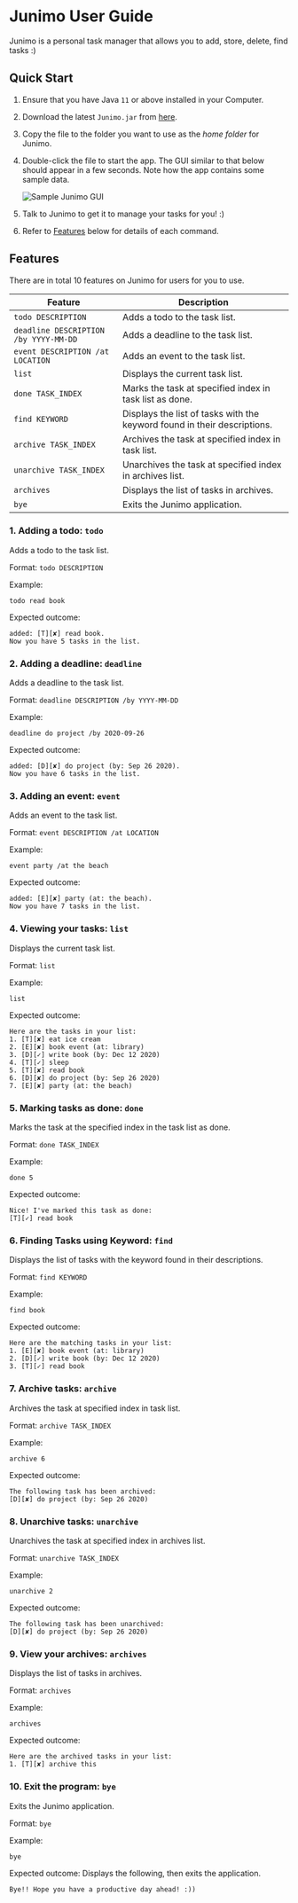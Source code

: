 # Junimo User Guide
Junimo is a personal task manager that allows you to add, store, delete, find tasks :)

## Quick Start
1. Ensure that you have Java `11` or above installed in your Computer.
2. Download the latest `Junimo.jar` from [here](https://github.com/jeannetoh99/ip/releases/tag/A-Release).
3. Copy the file to the folder you want to use as the *home folder* for Junimo.
4. Double-click the file to start the app. The GUI similar to that below should appear in a few seconds. Note how the 
   app contains some sample data. 

   ![Sample Junimo GUI](https://github.com/jeannetoh99/ip/blob/master/docs/Ui.png?raw=true)
   
5. Talk to Junimo to get it to manage your tasks for you! :)
6. Refer to [Features](#features) below for details of each command.

## Features
There are in total 10 features on Junimo for users for you to use. <br/>

Feature | Description
------- | -----------
`todo DESCRIPTION` | Adds a todo to the task list.
`deadline DESCRIPTION /by YYYY-MM-DD` | Adds a deadline to the task list.
`event DESCRIPTION /at LOCATION` | Adds an event to the task list.
`list` | Displays the current task list.
`done TASK_INDEX` | Marks the task at specified index in task list as done.
`find KEYWORD` | Displays the list of tasks with the keyword found in their descriptions.
`archive TASK_INDEX` | Archives the task at specified index in task list.
`unarchive TASK_INDEX` | Unarchives the task at specified index in archives list.
`archives` | Displays the list of tasks in archives.
`bye` | Exits the Junimo application.


### 1. Adding a todo: `todo`
Adds a todo to the task list.

Format: `todo DESCRIPTION`

Example: 
```
todo read book
```

Expected outcome: 
```
added: [T][✘] read book.
Now you have 5 tasks in the list.
```


### 2. Adding a deadline: `deadline`
Adds a deadline to the task list.

Format: `deadline DESCRIPTION /by YYYY-MM-DD`

Example: 
```
deadline do project /by 2020-09-26
```

Expected outcome: 
```
added: [D][✘] do project (by: Sep 26 2020).
Now you have 6 tasks in the list.
```


### 3. Adding an event: `event`
Adds an event to the task list.

Format: `event DESCRIPTION /at LOCATION`

Example: 
```
event party /at the beach
```

Expected outcome: 
```
added: [E][✘] party (at: the beach).
Now you have 7 tasks in the list.
```

### 4. Viewing your tasks: `list`
Displays the current task list.

Format: `list`

Example: 
```
list
```

Expected outcome: 
```
Here are the tasks in your list:
1. [T][✘] eat ice cream
2. [E][✘] book event (at: library)
3. [D][✓] write book (by: Dec 12 2020)
4. [T][✓] sleep
5. [T][✘] read book
6. [D][✘] do project (by: Sep 26 2020)
7. [E][✘] party (at: the beach)
```

### 5. Marking tasks as done: `done`
Marks the task at the specified index in the task list as done.

Format: `done TASK_INDEX`

Example: 
```
done 5
```

Expected outcome: 
```
Nice! I've marked this task as done:
[T][✓] read book
```

### 6. Finding Tasks using Keyword: `find`
Displays the list of tasks with the keyword found in their descriptions.

Format: `find KEYWORD`

Example: 
```
find book
```

Expected outcome: 
```
Here are the matching tasks in your list:
1. [E][✘] book event (at: library)
2. [D][✓] write book (by: Dec 12 2020)
3. [T][✓] read book
```

### 7. Archive tasks: `archive`
Archives the task at specified index in task list.

Format: `archive TASK_INDEX`

Example: 
```
archive 6
```

Expected outcome: 
```
The following task has been archived:
[D][✘] do project (by: Sep 26 2020)
```

### 8. Unarchive tasks: `unarchive`
Unarchives the task at specified index in archives list.

Format: `unarchive TASK_INDEX`

Example: 
```
unarchive 2
```

Expected outcome: 
```
The following task has been unarchived:
[D][✘] do project (by: Sep 26 2020)
```

### 9. View your archives: `archives`
Displays the list of tasks in archives.

Format: `archives`

Example: 
```
archives
```

Expected outcome: 
```
Here are the archived tasks in your list:
1. [T][✘] archive this
```

### 10. Exit the program: `bye`
Exits the Junimo application.

Format: `bye`

Example: 
```
bye
```
Expected outcome: Displays the following, then exits the application.
```
Bye!! Hope you have a productive day ahead! :))
```

